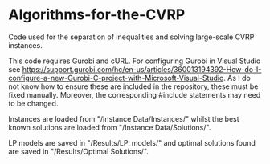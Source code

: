 # Algorithms-for-the-CVRP
Code used for the separation of inequalities and solving large-scale CVRP instances.

This code requires Gurobi and cURL. For configuring Gurobi in Visual Studio see https://support.gurobi.com/hc/en-us/articles/360013194392-How-do-I-configure-a-new-Gurobi-C-project-with-Microsoft-Visual-Studio.
As I do not know how to ensure these are included in the repository, these must be fixed manually. Moreover, the corresponding #include statements may need to be changed.

Instances are loaded from "/Instance Data/Instances/" whilst the best known solutions are loaded from "/Instance Data/Solutions/".

LP models are saved in "/Results/LP_models/" and optimal solutions found are saved in "/Results/Optimal Solutions/".
